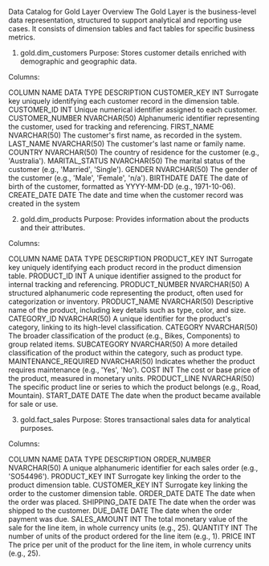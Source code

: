 Data Catalog for Gold Layer
Overview
The Gold Layer is the business-level data representation, structured to support analytical and reporting use cases. It consists of dimension tables and fact tables for specific business metrics.

1. gold.dim_customers
Purpose: Stores customer details enriched with demographic and geographic data.

Columns:

COLUMN NAME	DATA TYPE	DESCRIPTION
CUSTOMER_KEY	INT	Surrogate key uniquely identifying each customer record in the dimension table.
CUSTOMER_ID	INT	Unique numerical identifier assigned to each customer.
CUSTOMER_NUMBER	NVARCHAR(50)	Alphanumeric identifier representing the customer, used for tracking and referencing.
FIRST_NAME	NVARCHAR(50)	The customer's first name, as recorded in the system.
LAST_NAME	NVARCHAR(50)	The customer's last name or family name.
COUNTRY	NVARCHAR(50)	The country of residence for the customer (e.g., 'Australia').
MARITAL_STATUS	NVARCHAR(50)	The marital status of the customer (e.g., 'Married', 'Single').
GENDER	NVARCHAR(50)	The gender of the customer (e.g., 'Male', 'Female', 'n/a').
BIRTHDATE	DATE	The date of birth of the customer, formatted as YYYY-MM-DD (e.g., 1971-10-06).
CREATE_DATE	DATE	The date and time when the customer record was created in the system

2. gold.dim_products
Purpose: Provides information about the products and their attributes.

Columns:

COLUMN NAME	DATA TYPE	DESCRIPTION
PRODUCT_KEY	INT	Surrogate key uniquely identifying each product record in the product dimension table.
PRODUCT_ID	INT	A unique identifier assigned to the product for internal tracking and referencing.
PRODUCT_NUMBER	NVARCHAR(50)	A structured alphanumeric code representing the product, often used for categorization or inventory.
PRODUCT_NAME	NVARCHAR(50)	Descriptive name of the product, including key details such as type, color, and size.
CATEGORY_ID	NVARCHAR(50)	A unique identifier for the product's category, linking to its high-level classification.
CATEGORY	NVARCHAR(50)	The broader classification of the product (e.g., Bikes, Components) to group related items.
SUBCATEGORY	NVARCHAR(50)	A more detailed classification of the product within the category, such as product type.
MAINTENANCE_REQUIRED	NVARCHAR(50)	Indicates whether the product requires maintenance (e.g., 'Yes', 'No').
COST	INT	The cost or base price of the product, measured in monetary units.
PRODUCT_LINE	NVARCHAR(50)	The specific product line or series to which the product belongs (e.g., Road, Mountain).
START_DATE	DATE	The date when the product became available for sale or use.

3. gold.fact_sales
Purpose: Stores transactional sales data for analytical purposes.

Columns:

COLUMN NAME	DATA TYPE	DESCRIPTION
ORDER_NUMBER	NVARCHAR(50)	A unique alphanumeric identifier for each sales order (e.g., 'SO54496').
PRODUCT_KEY	INT	Surrogate key linking the order to the product dimension table.
CUSTOMER_KEY	INT	Surrogate key linking the order to the customer dimension table.
ORDER_DATE	DATE	The date when the order was placed.
SHIPPING_DATE	DATE	The date when the order was shipped to the customer.
DUE_DATE	DATE	The date when the order payment was due.
SALES_AMOUNT	INT	The total monetary value of the sale for the line item, in whole currency units (e.g., 25).
QUANTITY	INT	The number of units of the product ordered for the line item (e.g., 1).
PRICE	INT	The price per unit of the product for the line item, in whole currency units (e.g., 25).
